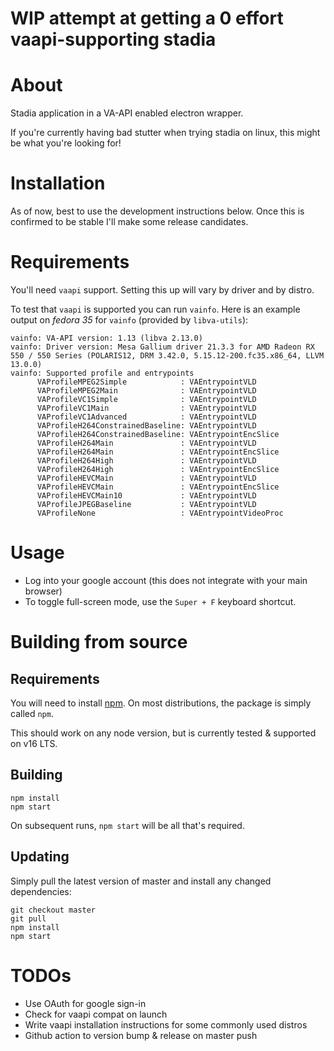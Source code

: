 # WIP attempt at getting a 0 effort vaapi-supporting stadia

# About

Stadia application in a VA-API enabled electron wrapper.

If you're currently having bad stutter when trying stadia on linux, this might be what you're looking for!

# Installation

As of now, best to use the development instructions below. Once this is confirmed to be stable I'll make some release candidates.

# Requirements

You'll need `vaapi` support. Setting this up will vary by driver and by distro. 

To test that `vaapi` is supported you can run `vainfo`. 
Here is an example output on *fedora 35* for `vainfo` (provided by `libva-utils`):

```
vainfo: VA-API version: 1.13 (libva 2.13.0)
vainfo: Driver version: Mesa Gallium driver 21.3.3 for AMD Radeon RX 550 / 550 Series (POLARIS12, DRM 3.42.0, 5.15.12-200.fc35.x86_64, LLVM 13.0.0)
vainfo: Supported profile and entrypoints
      VAProfileMPEG2Simple            :	VAEntrypointVLD
      VAProfileMPEG2Main              :	VAEntrypointVLD
      VAProfileVC1Simple              :	VAEntrypointVLD
      VAProfileVC1Main                :	VAEntrypointVLD
      VAProfileVC1Advanced            :	VAEntrypointVLD
      VAProfileH264ConstrainedBaseline:	VAEntrypointVLD
      VAProfileH264ConstrainedBaseline:	VAEntrypointEncSlice
      VAProfileH264Main               :	VAEntrypointVLD
      VAProfileH264Main               :	VAEntrypointEncSlice
      VAProfileH264High               :	VAEntrypointVLD
      VAProfileH264High               :	VAEntrypointEncSlice
      VAProfileHEVCMain               :	VAEntrypointVLD
      VAProfileHEVCMain               :	VAEntrypointEncSlice
      VAProfileHEVCMain10             :	VAEntrypointVLD
      VAProfileJPEGBaseline           :	VAEntrypointVLD
      VAProfileNone                   :	VAEntrypointVideoProc

```

# Usage

 - Log into your google account (this does not integrate with your main browser)
 - To toggle full-screen mode, use the `Super + F` keyboard shortcut.

# Building from source

## Requirements

You will need to install [npm](https://www.npmjs.com/). On most distributions, the package is simply called `npm`.

This should work on any node version, but is currently tested & supported on v16 LTS.

## Building

```
npm install
npm start
```

On subsequent runs, `npm start` will be all that's required.

## Updating

Simply pull the latest version of master and install any changed dependencies:

```
git checkout master
git pull
npm install
npm start
```

# TODOs

 - Use OAuth for google sign-in
 - Check for vaapi compat on launch
 - Write vaapi installation instructions for some commonly used distros
 - Github action to version bump & release on master push 
